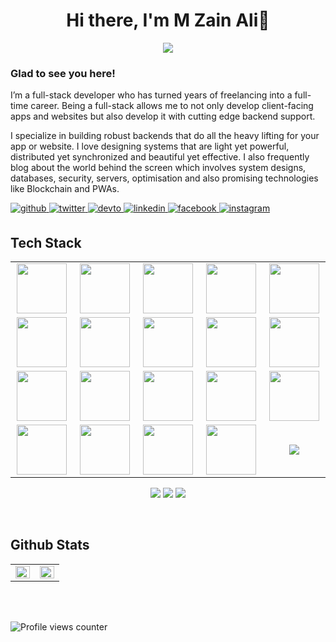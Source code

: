  <div align="center">
    <h1> Hi there, I'm M Zain Ali👋</h1>
  </div>
<p align="center">
<a href="https://github.com/mzain4201">
    <img src="https://readme-typing-svg.herokuapp.com/?lines=NLP+and+Web+Developer;MERN+Stack+Developer;Freelancer;Chatbot+Developer;Frontend+Developer&font=Roboto&size=26&duration=3500&pause=500&center=true&width=500&height=50&color=eab676">
</a>

### Glad to see you here!  
I’m a full-stack developer who has turned years of freelancing into a full-time career. Being a full-stack allows me to not only develop client-facing apps and websites but also develop it with cutting edge backend support.

I specialize in building robust backends that do all the heavy lifting for your app or website. I love designing systems that are light yet powerful, distributed yet synchronized and beautiful yet effective. I also frequently blog about the world behind the screen which involves system designs, databases, security, servers, optimisation and also promising technologies like Blockchain and PWAs.  
  

<a href="https://github.com/rishavanand" target="_blank">
<img src=https://img.shields.io/badge/github-%2324292e.svg?&style=for-the-badge&logo=github&logoColor=white alt=github style="margin-bottom: 5px;" />
</a>
<a href="https://twitter.com/iamrishavanand" target="_blank">
<img src=https://img.shields.io/badge/twitter-%2300acee.svg?&style=for-the-badge&logo=twitter&logoColor=white alt=twitter style="margin-bottom: 5px;" />
</a>
<a href="https://dev.to/rishavanand" target="_blank">
<img src=https://img.shields.io/badge/dev.to-%2308090A.svg?&style=for-the-badge&logo=dev.to&logoColor=white alt=devto style="margin-bottom: 5px;" />
</a>
<a href="https://linkedin.com/in/iamrishavanand" target="_blank">
<img src=https://img.shields.io/badge/linkedin-%231E77B5.svg?&style=for-the-badge&logo=linkedin&logoColor=white alt=linkedin style="margin-bottom: 5px;" />
</a>
<a href="https://www.facebook.com/iamrishavanand" target="_blank">
<img src=https://img.shields.io/badge/facebook-%232E87FB.svg?&style=for-the-badge&logo=facebook&logoColor=white alt=facebook style="margin-bottom: 5px;" />
</a>
<a href="https://instagram.com/iamrishavanand" target="_blank">
<img src=https://img.shields.io/badge/instagram-%23000000.svg?&style=for-the-badge&logo=instagram&logoColor=white alt=instagram style="margin-bottom: 5px;" />
</a>  
  

<br/>  

<h2>Tech Stack</h2>

<table width="100">
<tr>
	<td align='center' width="200">
        <img src="https://profilinator.rishav.dev/skills-assets/react-original-wordmark.svg" width="80">
    </td>
	<td align='center' width="200">
        <img src="https://profilinator.rishav.dev/skills-assets/nextjs.png" width="80">
    </td>
	<td align='center' width="200">
        <img src="https://profilinator.rishav.dev/skills-assets/python-original.svg" width="80">
    </td>
	<td align='center' width="200">
        <img src="https://profilinator.rishav.dev/skills-assets/flask.png" width="80">
    </td>
		
<td align='center' width="200">
        <img src="https://profilinator.rishav.dev/skills-assets/pytorch-icon.svg" width="80">
    </td>
	</tr>
	<tr>
	 </td>
	<td align='center' width="200">
        <img src="https://profilinator.rishav.dev/skills-assets/docker-original-wordmark.svg" width="80">
	</td>
	  </td>
	<td align='center' width="200">
        <img src="https://profilinator.rishav.dev/skills-assets/nodejs-original-wordmark.svg" width="80">
    </td>
	<td align='center' width="200">
        <img src="https://profilinator.rishav.dev/skills-assets/firebase.png" width="80">
</td>

	
<td align='center' width="200">
        <img src="https://profilinator.rishav.dev/skills-assets/mongodb-original-wordmark.svg" width="80">
	</td>
	<td align='center' width="200">
        <img src="https://profilinator.rishav.dev/skills-assets/express-original-wordmark.svg" width="80">
    </td>
</tr>
<tr>
	
<td align='center' width="200">
        <img src="https://www.svgrepo.com/show/353648/dialogflow.svg" width="80">
    </td>

<td align='center' width="200">
        <img src="https://profilinator.rishav.dev/skills-assets/git-scm-icon.svg" width="80">
    </td>

 <td align='center' width="200">
        <img src="https://github.com/abranhe/programming-languages-logos/blob/master/src/javascript/javascript.svg" width="80">
    </td>
 
<td align='center' width="200">
        <img src="https://profilinator.rishav.dev/skills-assets/css3-original-wordmark.svg" width="80">
    </td>
<td align='center' width="200">
        <img src="https://profilinator.rishav.dev/skills-assets/tailwindcss.svg" width="80">
    </td>
</tr>
 
 <tr>
<td align='center'>
        <img src="https://upload.wikimedia.org/wikipedia/commons/thumb/3/38/HTML5_Badge.svg/600px-HTML5_Badge.svg.png"  width="80">
    </td>

<td align='center'>
        <img src="https://res.cloudinary.com/apideck/image/upload/v1683273293/icons/flowiseai.png" width="80">
    </td>
	<td align='center'>
        <img src="https://profilinator.rishav.dev/skills-assets/logo-title.svg" width="80">
    </td>
 <td align='center'>
        <img src="https://miro.medium.com/v2/resize:fit:600/0*2E9-J5WPFbVI_d32" width="80">
    </td>
  	<td align='center'>
        <img src="https://encrypted-tbn0.gstatic.com/images?q=tbn:ANd9GcT0G-WyJpBs1ucUkPZLYvJRI61ZWl4v1zjCcBXemTHzNkfWmOmoB75KOQn_eiBtLoyNhw&usqp=CAU">
    </td>
</tr>

 

    
</table>
</p>
<p align="center">
<a href="https://www.linkedin.com/in/anus-khalil-48a397250/"><img src="https://img.shields.io/badge/-Anus%20Khalil-0077B5?style=flat&logo=Linkedin&logoColor=white"/></a>
<a href="mailto:anuskhalil77@gmail.com"><img src="https://img.shields.io/badge/-anuskhalil77@gmail.com-D14836?style=flat&logo=Gmail&logoColor=white"/></a>
<a href="https://www.instagram.com/anuskhalil007/"><img src="https://img.shields.io/badge/-@anuskhalil007-E4405F?style=flat&logo=Instagram&logoColor=white"/></a>
 </p>
 
<br/>  


## Github Stats  
<table><tr><td valign="top" width="50%">

<img src="https://github-readme-stats.vercel.app/api?username=rishavanand&show_icons=true&count_private=true&hide_border=true" align="left" style="width: 100%" />

</td><td valign="top" width="50%">

<img src="https://github-readme-stats.vercel.app/api/top-langs/?username=rishavanand&hide_border=true&layout=compact" align="left" style="width: 100%" />

</td></tr></table>  

<br/>  

  

<br/>  

![Profile views counter](https://komarev.com/ghpvc/?username=mzain42401&&style=flat-square)  
  

<br/>  


